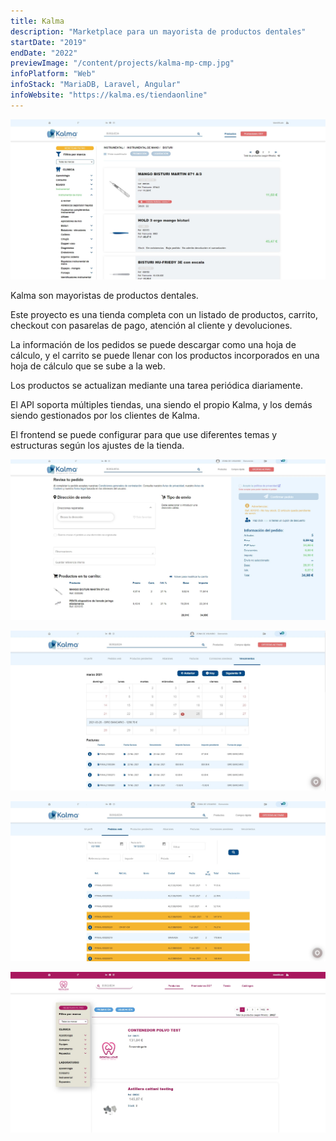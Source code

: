```yaml
---
title: Kalma
description: "Marketplace para un mayorista de productos dentales"
startDate: "2019"
endDate: "2022"
previewImage: "/content/projects/kalma-mp-cmp.jpg"
infoPlatform: "Web"
infoStack: "MariaDB, Laravel, Angular"
infoWebsite: "https://kalma.es/tiendaonline"
---
```


![Kalma marketplace](/content/projects/kalma-mp.jpg)

Kalma son mayoristas de productos dentales.

Este proyecto es una tienda completa con un listado de productos, carrito, checkout con pasarelas de pago, atención al cliente y devoluciones.

La información de los pedidos se puede descargar como una hoja de cálculo, y el carrito se puede llenar con los productos incorporados en una hoja de cálculo que se sube a la web.

Los productos se actualizan mediante una tarea periódica diariamente.

El API soporta múltiples tiendas, una siendo el propio Kalma, y los demás siendo gestionados por los clientes de Kalma.

El frontend se puede configurar para que use diferentes temas y estructuras según los ajustes de la tienda.

![Proceso de pago](/content/projects/kalma-ck.jpg)

![Panel de usuario, vencimientos](/content/projects/kalma-priv1.jpg)

![Panel de usuario, info de pedido](/content/projects/kalma-priv2.jpg)

![Ejemplo de temas](/content/projects/kalma-kmp.jpg)
